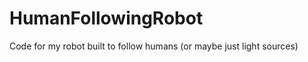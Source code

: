 HumanFollowingRobot
===================

Code for my robot built to follow humans (or maybe just light sources)
